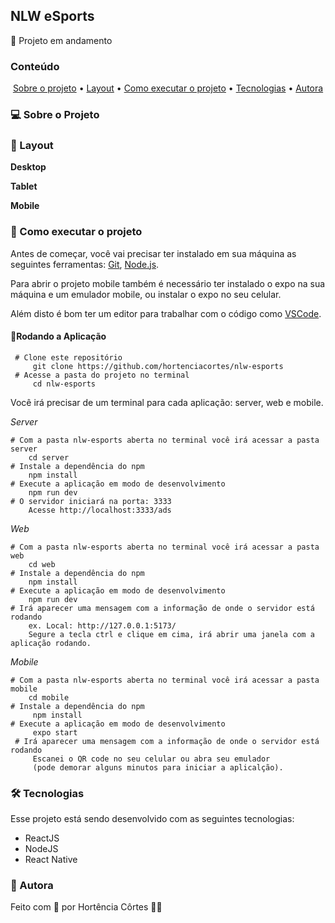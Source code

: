 
## NLW eSports

🚧 Projeto em andamento

### Conteúdo

<p align="center">  
	<a href="#sobre-projeto">Sobre o projeto</a> •
	<a href="#layout">Layout</a> • 
	<a href="#executar-projeto">Como executar o projeto</a> • 
	<a href="#tecnologias">Tecnologias</a> • 
	<a href="#autora">Autora</a>  
</p>

### 💻 Sobre o Projeto<a id="sobre-projeto"></a>

    
### 🎨  Layout <a id="layout"></a>
    
**Desktop**

**Tablet**

**Mobile**

 ### 🚀  Como executar o projeto <a id="executar-projeto"></a>

Antes de começar, você vai precisar ter instalado em sua máquina as seguintes ferramentas:  [Git](https://git-scm.com/),  [Node.js](https://nodejs.org/pt-br/).

Para abrir o projeto mobile também é necessário ter instalado o expo na sua máquina e um emulador mobile, ou instalar o expo no seu celular.

Além disto é bom ter um editor para trabalhar com o código como  [VSCode](https://code.visualstudio.com/).

#### 🎲Rodando a Aplicação

     # Clone este repositório
	     git clone https://github.com/hortenciacortes/nlw-esports
     # Acesse a pasta do projeto no terminal
	     cd nlw-esports

Você irá precisar de um terminal para cada aplicação: server, web e mobile.

*Server*

    # Com a pasta nlw-esports aberta no terminal você irá acessar a pasta server
    	cd server
    # Instale a dependência do npm
	    npm install
    # Execute a aplicação em modo de desenvolvimento
    	npm run dev
    # O servidor iniciará na porta: 3333
		Acesse http://localhost:3333/ads

*Web*

    # Com a pasta nlw-esports aberta no terminal você irá acessar a pasta web
    	cd web
    # Instale a dependência do npm
	    npm install
    # Execute a aplicação em modo de desenvolvimento
	    npm run dev 
    # Irá aparecer uma mensagem com a informação de onde o servidor está rodando
	    ex. Local: http://127.0.0.1:5173/
	    Segure a tecla ctrl e clique em cima, irá abrir uma janela com a aplicação rodando.

*Mobile*

    # Com a pasta nlw-esports aberta no terminal você irá acessar a pasta mobile
    	cd mobile
    # Instale a dependência do npm
	     npm install
    # Execute a aplicação em modo de desenvolvimento
	     expo start 
     # Irá aparecer uma mensagem com a informação de onde o servidor está rodando
	     Escanei o QR code no seu celular ou abra seu emulador
	     (pode demorar alguns minutos para iniciar a aplicalção).

### 🛠 Tecnologias <a id="tecnologias"></a>

Esse projeto está sendo desenvolvido com as seguintes tecnologias:

- ReactJS
- NodeJS
- React Native

### 👧 Autora <a id="autora"></a>

Feito com 💖 por Hortência Côrtes 👩‍💻 
